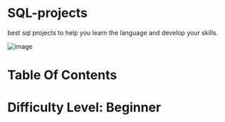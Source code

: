 # SQL-projects
best sql projects to help you learn the language and develop your skills.

![image](https://user-images.githubusercontent.com/120396905/232504948-19ae53b0-65fd-44bf-877c-58a61063c442.png)

# Table Of Contents
# Difficulty Level: Beginner
